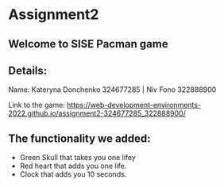 
# Assignment2

## Welcome to SISE Pacman game


## Details:

Name: Kateryna Donchenko 324677285 | Niv Fono 322888900


Link to the game: https://web-development-environments-2022.github.io/assignment2-324677285_322888900/

## The functionality we added:

- Green Skull that takes you one lifeץ
- Red heart that adds you one life.
- Clock that adds you 10 seconds.




